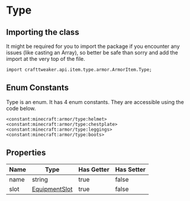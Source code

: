 # Type

## Importing the class

It might be required for you to import the package if you encounter any issues (like casting an Array), so better be safe than sorry and add the import at the very top of the file.
```zenscript
import crafttweaker.api.item.type.armor.ArmorItem.Type;
```


## Enum Constants

Type is an enum. It has 4 enum constants. They are accessible using the code below.

```zenscript
<constant:minecraft:armor/type:helmet>
<constant:minecraft:armor/type:chestplate>
<constant:minecraft:armor/type:leggings>
<constant:minecraft:armor/type:boots>
```
## Properties

| Name |                             Type                             | Has Getter | Has Setter |
|------|--------------------------------------------------------------|------------|------------|
| name | string                                                       | true       | false      |
| slot | [EquipmentSlot](/vanilla/api/entity/equipment/EquipmentSlot) | true       | false      |

